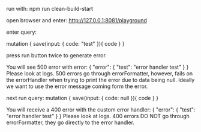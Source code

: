 run with:
npm run clean-build-start

open browser and enter: http://127.0.0.1:8081/playground

enter query: 

mutation {
  save(input: {
    code: "test"
  }){
    code
  }
}

press run button twice to generate error.

You will see 500 error with error: 
{
  "error": {
    "test": "error handler test"
  }
}
Please look at logs. 500 errors go through errorFormatter, however, fails on the errorHandler when trying to print the error due to data being null. Ideally we want to use the error message coming form the error.

next run query:
mutation {
  save(input: {
    code: null
  }){
    code
  }
}

You will receive a 400 error with the custom error handler:
{
  "error": {
    "test": "error handler test"
  }
}
Please look at logs. 400 errors DO NOT go through errorFormatter, they go directly to the error handler.